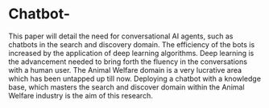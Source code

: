# Chatbot-
This paper will detail the need for conversational AI agents, such as chatbots in the search and discovery domain. The efficiency of the bots is increased by the application of deep learning algorithms. Deep learning is the advancement needed to bring forth the fluency in the conversations with a human user. The Animal Welfare domain is a very lucrative area which has been untapped up till now. Deploying a chatbot with a knowledge base, which masters the search and discover domain within the Animal Welfare industry is the aim of this research.
